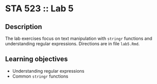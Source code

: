 # STA 523 :: Lab 5

## Description

The lab exercises focus on text manipulation with `stringr` functions and
understanding regular expressions. Directions are in file `lab5.Rmd`.

## Learning objectives

- Understanding regular expressions
- Common `stringr` functions
